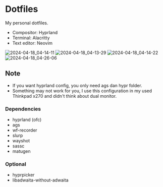 # Dotfiles
My personal dotfiles. 
- Compositor: Hyprland
- Terminal: Alacritty
- Text editor: Neovim

![2024-04-18_04-14-11](https://github.com/ezerinz/dotfiles/assets/100193740/0d1795f7-9afa-4c34-828f-8a1b2da1de53)
![2024-04-18_04-13-29](https://github.com/ezerinz/dotfiles/assets/100193740/ee3346b1-efc9-457b-9f9c-b0c56312192c)
![2024-04-18_04-14-22](https://github.com/ezerinz/dotfiles/assets/100193740/eabd0415-fd0b-4b6a-9470-1c81826d37d8)
![2024-04-18_04-26-06](https://github.com/ezerinz/dotfiles/assets/100193740/06f2c22a-bd02-405c-9482-b53cc6198ba1)

## Note
- If you want hyprland config, you only need ags dan hypr folder.
- Something may not work for you, I use this configuration in my used Thinkpad x270 and didn't think about dual monitor.

### Dependencies
- hyprland (ofc)
- ags
- wf-recorder
- slurp
- wayshot
- sassc
- matugen

### Optional
- hyprpicker
- libadwaita-without-adwaita
